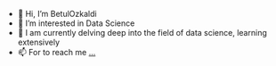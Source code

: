 - 👋 Hi, I’m BetulOzkaldi
- 👀 I’m interested in Data Science
- 🌱 I am currently delving deep into the field of data science, learning extensively
- 📫 For to reach me [...](https://www.linkedin.com/in/betulozkaldi/)

<!---
BetulOzkaldi/BetulOzkaldi is a ✨ special ✨ repository because its `README.md` (this file) appears on your GitHub profile.
You can click the Preview link to take a look at your changes.
--->
